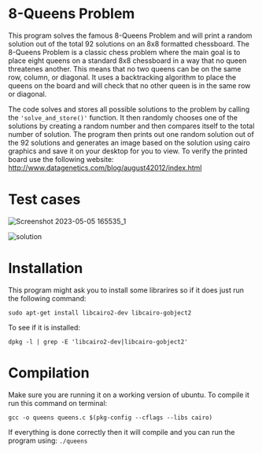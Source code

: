 # 8-Queens Problem
This program solves the famous 8-Queens Problem and will print a random solution out of the total 92 solutions on an 8x8 formatted chessboard. 
The 8-Queens Problem is a classic chess problem where the main goal is to place eight queens on a standard 8x8 chessboard in a way that no queen threatenes 
another. This means that no two queens can be on the same row, column, or diagonal. 
It uses a backtracking algorithm to place the queens on the board and will check that no other queen is in the same row or diagonal. 

The code solves and stores all possible solutions to the problem by calling the ```'solve_and_store()'``` function. It then randomly chooses one of the solutions by creating a random number and then compares itself to the total number of solution. 
The program then prints out one random solution out of the 92 solutions and generates an image based on the solution using cairo graphics and save it on your desktop for 
you to view. To verify the printed board use the following website: http://www.datagenetics.com/blog/august42012/index.html

# Test cases
![Screenshot 2023-05-05 165535_1](https://user-images.githubusercontent.com/63435885/236588783-89ac5a02-eb4e-4095-9499-6cfe9124b328.png)

![solution](https://user-images.githubusercontent.com/63435885/236588847-c045606c-65ad-45b1-9525-1955b5495ec5.png)


# Installation
This program might ask you to install some librarires so if it does just run the following command:
```
sudo apt-get install libcairo2-dev libcairo-gobject2
```

To see if it is installed:
```
dpkg -l | grep -E 'libcairo2-dev|libcairo-gobject2'
```


# Compilation
Make sure you are running it on a working version of ubuntu. To compile it run this command on terminal:
```
gcc -o queens queens.c $(pkg-config --cflags --libs cairo)
```

If everything is done correctly then it will compile and you can run the program using:
```./queens```
